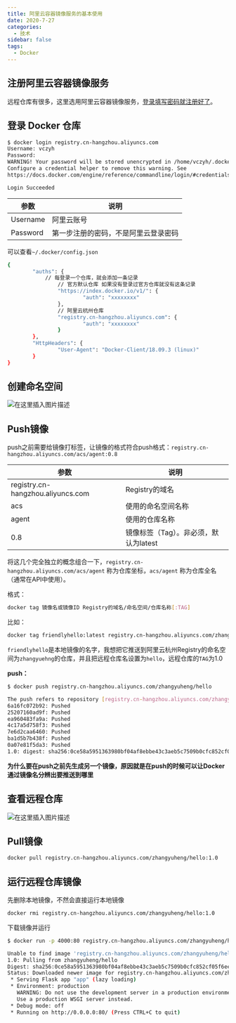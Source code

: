 ```yaml
---
title: 阿里云容器镜像服务的基本使用
date: 2020-7-27
categories:
  - 技术
sidebar: false
tags:
  - Docker
---
```


## 注册阿里云容器镜像服务

远程仓库有很多，这里选用阿里云容器镜像服务，[登录填写密码就注册好了](https://cr.console.aliyun.com/cn-shenzhen/repositories)。

## 登录 Docker 仓库

```bash
$ docker login registry.cn-hangzhou.aliyuncs.com
Username: vczyh
Password: 
WARNING! Your password will be stored unencrypted in /home/vczyh/.docker/config.json.
Configure a credential helper to remove this warning. See
https://docs.docker.com/engine/reference/commandline/login/#credentials-store

Login Succeeded

```
  | 参数                             | 说明                           |
  | -------------------------------- | ------------------------------ |
  | Username | 阿里云账号 |
  | Password | 第一步注册的密码，不是阿里云登录密码 |

可以查看`~/.docker/config.json `

```bash
{
        "auths": {
        	// 每登录一个仓库，就会添加一条记录
        		// 官方默认仓库 如果没有登录过官方仓库就没有这条记录
                "https://index.docker.io/v1/": {
                        "auth": "xxxxxxxx"
                },
                // 阿里云杭州仓库
                "registry.cn-hangzhou.aliyuncs.com": {
                        "auth": "xxxxxxxx"
                }
        },
        "HttpHeaders": {
                "User-Agent": "Docker-Client/18.09.3 (linux)"
        }
}

```

## 创建命名空间

![在这里插入图片描述](https://img-blog.csdnimg.cn/20190304000155465.png?x-oss-process=image/watermark,type_ZmFuZ3poZW5naGVpdGk,shadow_10,text_aHR0cHM6Ly9ibG9nLmNzZG4ubmV0L1RLREtfYm90,size_16,color_FFFFFF,t_70)

## Push镜像

push之前需要给镜像打标签，让镜像的格式符合push格式：`registry.cn-hangzhou.aliyuncs.com/acs/agent:0.8`

  | 参数                             | 说明                           |
  | -------------------------------- | ------------------------------ |
  | registry.cn-hangzhou.aliyuncs.com | Registry的域名 |
  | acs | 使用的命名空间名称 |
  | agent | 使用的仓库名称 |
  | 0.8 | 镜像标签（Tag）。非必须，默认为latest |

将这几个完全独立的概念组合一下，`registry.cn-hangzhou.aliyuncs.com/acs/agent` 称为仓库坐标，`acs/agent` 称为仓库全名（通常在API中使用）。

格式：

```bash
docker tag 镜像名或镜像ID Registry的域名/命名空间/仓库名称[:TAG]
```

比如：

```bash
docker tag friendlyhello:latest registry.cn-hangzhou.aliyuncs.com/zhangyuheng/hello:1.0
```

`friendlyhello`是本地镜像的名字，我想把它推送到阿里云杭州Registry的命名空间为`zhangyuehng`的仓库，并且把远程仓库名设置为`hello`，远程仓库的`TAG`为1.0

**push：**

```bash
$ docker push registry.cn-hangzhou.aliyuncs.com/zhangyuheng/hello

The push refers to repository [registry.cn-hangzhou.aliyuncs.com/zhangyuheng/hello]
6a16fc072b92: Pushed 
25207160ad9f: Pushed 
ea960483fa9a: Pushed 
4c17a5d758f3: Pushed 
7e6d2caa6460: Pushed 
ba1d5b7b438f: Pushed 
0a07e81f5da3: Pushed 
1.0: digest: sha256:0ce58a5951363980bf04af8ebbe43c3aeb5c7509b0cfc852cf05f6ee3f81c179 size: 1787
```

**为什么要在push之前先生成另一个镜像，原因就是在push的时候可以让Docker通过镜像名分辨出要推送到哪里**

## 查看远程仓库

![在这里插入图片描述](https://img-blog.csdnimg.cn/20190304001922648.png?x-oss-process=image/watermark,type_ZmFuZ3poZW5naGVpdGk,shadow_10,text_aHR0cHM6Ly9ibG9nLmNzZG4ubmV0L1RLREtfYm90,size_16,color_FFFFFF,t_70)

## Pull镜像

```bash
docker pull registry.cn-hangzhou.aliyuncs.com/zhangyuheng/hello:1.0
```

## 运行远程仓库镜像

先删除本地镜像，不然会直接运行本地镜像

```bash
docker rmi registry.cn-hangzhou.aliyuncs.com/zhangyuheng/hello:1.0 
```

下载镜像并运行

```bash
$ docker run -p 4000:80 registry.cn-hangzhou.aliyuncs.com/zhangyuheng/hello:1.0

Unable to find image 'registry.cn-hangzhou.aliyuncs.com/zhangyuheng/hello:1.0' locally
1.0: Pulling from zhangyuheng/hello
Digest: sha256:0ce58a5951363980bf04af8ebbe43c3aeb5c7509b0cfc852cf05f6ee3f81c179
Status: Downloaded newer image for registry.cn-hangzhou.aliyuncs.com/zhangyuheng/hello:1.0
 * Serving Flask app "app" (lazy loading)
 * Environment: production
   WARNING: Do not use the development server in a production environment.
   Use a production WSGI server instead.
 * Debug mode: off
 * Running on http://0.0.0.0:80/ (Press CTRL+C to quit)

```




